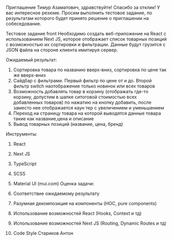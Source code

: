 Приглашение Тимур Азаматович, здравствуйте! Спасибо за отклик! 
У вас интересное резюме. Просим выполнить тестовое задание, по результатам которого будет принято решение о приглашении на собеседование. 

Тестовое задание front Необходимо создать веб-приложение на React с использованием 
Next JS, которое отображает список товарных позиций с возможностью их сортировки и фильтрации. Данные будут грузится с JSON файла на стороне клиента имитируя сервер. 

Ожидаемый результат: 
1. Сортировка товара по названию вверх-вниз, сортировка по цене так же вверх-вниз 
2. Сайдбар с фильтрами. Первый фильтр по цене от и до. Второй фильтр switch наотображение   только новинок или всех товаров 
3. Возможность добавлять товар в корзину (отображать где-то корзину, допустим в шапке ситоговой стоимостью всех добавленных товаров) по нажатию на кнопку добавить, после заместо нее отображается каун тер с увеличением и уменьшением 
4. Переход на страницу товара на которой выводятся данные товара такие как название,цена и описание 
5. Вывод товарных позиций (название, цена, бренд) 
    
Инструменты: 
1. React 
2. Next JS
3. TypeScript 
4. SCSS 
5. Material UI (mui.com) Оценка задачи:

1. Соответствие ожидаемому результату 
2. Разумная декомпозиция на компоненты (HOC, pure components) 
3. Использование возможностей React (Hooks, Context и тд) 
4. Использование возможностей Next JS (Routing, Dynamic Routes и тд) 
5. Code Style Стариков Антон

